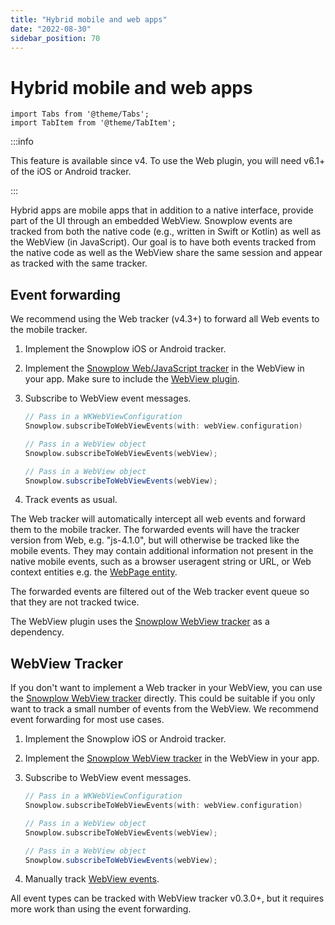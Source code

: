 ```yaml
---
title: "Hybrid mobile and web apps"
date: "2022-08-30"
sidebar_position: 70
---
```


# Hybrid mobile and web apps

```mdx-code-block
import Tabs from '@theme/Tabs';
import TabItem from '@theme/TabItem';
```

:::info

This feature is available since v4. To use the Web plugin, you will need v6.1+ of the iOS or Android tracker.

:::

Hybrid apps are mobile apps that in addition to a native interface, provide part of the UI through an embedded WebView. Snowplow events are tracked from both the native code (e.g., written in Swift or Kotlin) as well as the WebView (in JavaScript). Our goal is to have both events tracked from the native code as well as the WebView share the same session and appear as tracked with the same tracker.

## Event forwarding

We recommend using the Web tracker (v4.3+) to forward all Web events to the mobile tracker.

1. Implement the Snowplow iOS or Android tracker.
2. Implement the [Snowplow Web/JavaScript tracker](/docs/sources/trackers/javascript-trackers/index.md) in the WebView in your app. Make sure to include the [WebView plugin](/docs/sources/trackers/javascript-trackers/web-tracker/tracking-events/webview/index.md).
3. Subscribe to WebView event messages.

    <Tabs groupId="platform" queryString>
    <TabItem value="ios" label="iOS" default>

    ```swift
    // Pass in a WKWebViewConfiguration
    Snowplow.subscribeToWebViewEvents(with: webView.configuration)
    ```

    </TabItem>
    <TabItem value="android" label="Android (Kotlin)">

    ```kotlin
    // Pass in a WebView object
    Snowplow.subscribeToWebViewEvents(webView);
    ```

    </TabItem>
    <TabItem value="android-java" label="Android (Java)">

    ```java
    // Pass in a WebView object
    Snowplow.subscribeToWebViewEvents(webView);
    ```

    </TabItem>
    </Tabs>

4. Track events as usual.

The Web tracker will automatically intercept all web events and forward them to the mobile tracker. The forwarded events will have the tracker version from Web, e.g. "js-4.1.0", but will otherwise be tracked like the mobile events. They may contain additional information not present in the native mobile events, such as a browser useragent string or URL, or Web context entities e.g. the [WebPage entity](/docs/sources/trackers/javascript-trackers/web-tracker/tracking-events/page-views/#webpage-page-view-id-context-entity).

The forwarded events are filtered out of the Web tracker event queue so that they are not tracked twice.

The WebView plugin uses the [Snowplow WebView tracker](/docs/sources/trackers/webview-tracker/index.md) as a dependency.


## WebView Tracker

If you don't want to implement a Web tracker in your WebView, you can use the [Snowplow WebView tracker](/docs/sources/trackers/webview-tracker/index.md) directly. This could be suitable if you only want to track a small number of events from the WebView. We recommend event forwarding for most use cases.

1. Implement the Snowplow iOS or Android tracker.
2. Implement the [Snowplow WebView tracker](/docs/sources/trackers/webview-tracker/index.md) in the WebView in your app.
3. Subscribe to WebView event messages.

    <Tabs groupId="platform" queryString>
    <TabItem value="ios" label="iOS" default>

    ```swift
    // Pass in a WKWebViewConfiguration
    Snowplow.subscribeToWebViewEvents(with: webView.configuration)
    ```

    </TabItem>
    <TabItem value="android" label="Android (Kotlin)">

    ```kotlin
    // Pass in a WebView object
    Snowplow.subscribeToWebViewEvents(webView);
    ```

    </TabItem>
    <TabItem value="android-java" label="Android (Java)">

    ```java
    // Pass in a WebView object
    Snowplow.subscribeToWebViewEvents(webView);
    ```

    </TabItem>
    </Tabs>

4. Manually track [WebView events](/docs/sources/trackers/webview-tracker/index.md).

All event types can be tracked with WebView tracker v0.3.0+, but it requires more work than using the event forwarding.
